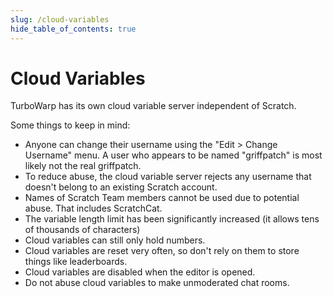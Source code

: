 ```yaml
---
slug: /cloud-variables
hide_table_of_contents: true
---
```


# Cloud Variables

TurboWarp has its own cloud variable server independent of Scratch.

Some things to keep in mind:

 - Anyone can change their username using the "Edit > Change Username" menu. A user who appears to be named "griffpatch" is most likely not the real griffpatch.
 - To reduce abuse, the cloud variable server rejects any username that doesn't belong to an existing Scratch account.
 - Names of Scratch Team members cannot be used due to potential abuse. That includes ScratchCat.
 - The variable length limit has been significantly increased (it allows tens of thousands of characters)
 - Cloud variables can still only hold numbers.
 - Cloud variables are reset very often, so don't rely on them to store things like leaderboards.
 - Cloud variables are disabled when the editor is opened.
 - Do not abuse cloud variables to make unmoderated chat rooms.
